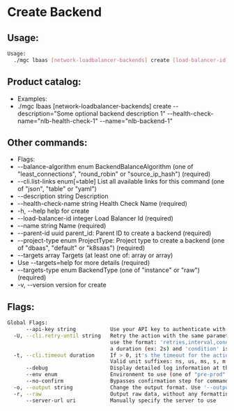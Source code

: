 # Create Backend

## Usage:
```bash
Usage:
  ./mgc lbaas [network-loadbalancer-backends] create [load-balancer-id] [flags]
```

## Product catalog:
- Examples:
- ./mgc lbaas [network-loadbalancer-backends] create --description="Some optional backend description 1" --health-check-name="nlb-health-check-1" --name="nlb-backend-1"

## Other commands:
- Flags:
- --balance-algorithm enum        BackendBalanceAlgorithm (one of "least_connections", "round_robin" or "source_ip_hash") (required)
- --cli.list-links enum[=table]   List all available links for this command (one of "json", "table" or "yaml")
- --description string            Description
- --health-check-name string      Health Check Name (required)
- -h, --help                          help for create
- --load-balancer-id integer      Load Balancer Id (required)
- --name string                   Name (required)
- --parent-id uuid                parent_id: Parent ID to create a backend (required)
- --project-type enum             ProjectType: Project type to create a backend (one of "dbaas", "default" or "k8saas") (required)
- --targets array                 Targets (at least one of: array or array)
- Use --targets=help for more details (required)
- --targets-type enum             BackendType (one of "instance" or "raw") (required)
- -v, --version                       version for create

## Flags:
```bash
Global Flags:
      --api-key string           Use your API key to authenticate with the API
  -U, --cli.retry-until string   Retry the action with the same parameters until the given condition is met. The flag parameters
                                 use the format: 'retries,interval,condition', where 'retries' is a positive integer, 'interval' is
                                 a duration (ex: 2s) and 'condition' is a 'engine=value' pair such as "jsonpath=expression"
  -t, --cli.timeout duration     If > 0, it's the timeout for the action execution. It's specified as numbers and unit suffix.
                                 Valid unit suffixes: ns, us, ms, s, m and h. Examples: 300ms, 1m30s
      --debug                    Display detailed log information at the debug level
      --env enum                 Environment to use (one of "pre-prod" or "prod") (default "prod")
      --no-confirm               Bypasses confirmation step for commands that ask a confirmation from the user
  -o, --output string            Change the output format. Use '--output=help' to know more details.
  -r, --raw                      Output raw data, without any formatting or coloring
      --server-url uri           Manually specify the server to use
```

